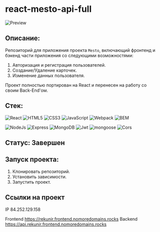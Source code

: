 # react-mesto-api-full
![Preview](https://user-images.githubusercontent.com/99011044/204518012-a83ac570-32af-43e3-8bbd-8be04c3b898b.png)
## Описание:
Репозиторий для приложения проекта `Mesto`, включающий фронтенд и бэкенд части приложения со следующими возможностями: 
1. Авторизация и регистрация пользователей.
2. Создание/Удаление карточек.
3. Изменение данных пользователя.

Проект полностью портирован на React и перенесен на работу со своим Back-End'ом.

## Стек:
![React](https://img.shields.io/badge/-React-61daf8?style=for-the-badge&logo=react&logoColor=black)
![HTML5](https://img.shields.io/badge/-HTML5-e34f26?style=for-the-badge&logo=html5&logoColor=white)
![CSS3](https://img.shields.io/badge/-CSS3-1572b6?style=for-the-badge&logo=css3&logoColor=white)
![JavaScript](https://img.shields.io/badge/-JavaScript-f7df1e?style=for-the-badge&logo=javaScript&logoColor=black)
![Webpack](https://img.shields.io/badge/-Webpack-99d6f8?style=for-the-badge&logo=webpack&logoColor=black)
![BEM](https://img.shields.io/badge/-BEM-black?style=for-the-badge&logo=bem)

![NodeJs](https://img.shields.io/badge/NodeJs-green?style=for-the-badge)
![Express](https://img.shields.io/badge/Express-black?style=for-the-badge&logo=express)
![MongoDB](https://img.shields.io/badge/MongoDB-white?style=for-the-badge&logo=mongodb)
![Jwt](https://img.shields.io/badge/Jwt-black?style=for-the-badge)
![mongoose](https://img.shields.io/badge/mongoose-black?style=for-the-badge&logo=mongoose)
![Cors](https://img.shields.io/badge/CORS-black?style=for-the-badge)

## Статус: Завершен

## Запуск проекта:
1. Клонировать репозиторий.
2. Установить зависимости.
3. Запустить проект.

## Ссылки на проект
IP 84.252.129.158

Frontend https://rekunir.frontend.nomoredomains.rocks
Backend https://api.rekunir.frontend.nomoredomains.rocks
